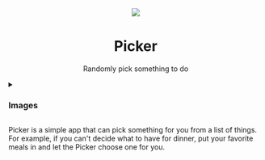 <div align="center">
  <img src="https://github.com/mezoahmedii/picker/blob/main/data/icons/hicolor/scalable/apps/io.github.mezoahmedii.Picker.svg" />

  # Picker
  Randomly pick something to do
</div>

<details>
  <summary><h3>Images</h3></summary>

  <img src="https://github.com/mezoahmedii/picker/blob/main/screenshots/x86_64/adding.png?raw=true" />
  <img src="https://github.com/mezoahmedii/picker/blob/main/screenshots/x86_64/choosing.png?raw=true" />
</details>

Picker is a simple app that can pick something for you from a list of things. For example, if you can't decide what to have for dinner, put your favorite meals in and let the Picker choose one for you.

